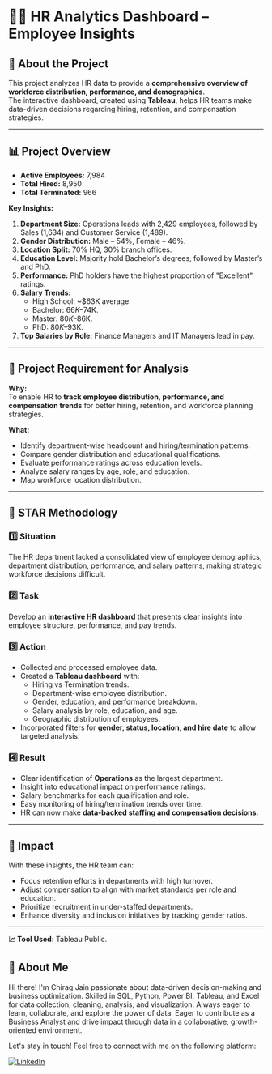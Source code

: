 # 👩‍💼 HR Analytics Dashboard – Employee Insights

## 📌 About the Project
This project analyzes HR data to provide a **comprehensive overview of workforce distribution, performance, and demographics**.  
The interactive dashboard, created using **Tableau**, helps HR teams make data-driven decisions regarding hiring, retention, and compensation strategies.

---

## 📊 Project Overview
- **Active Employees:** 7,984  
- **Total Hired:** 8,950  
- **Total Terminated:** 966  

**Key Insights:**
1. **Department Size:** Operations leads with 2,429 employees, followed by Sales (1,634) and Customer Service (1,489).  
2. **Gender Distribution:** Male – 54%, Female – 46%.  
3. **Location Split:** 70% HQ, 30% branch offices.  
4. **Education Level:** Majority hold Bachelor’s degrees, followed by Master’s and PhD.  
5. **Performance:** PhD holders have the highest proportion of "Excellent" ratings.  
6. **Salary Trends:**  
   - High School: ~$63K average.  
   - Bachelor: $66K–$74K.  
   - Master: $80K–$86K.  
   - PhD: $80K–$93K.  
7. **Top Salaries by Role:** Finance Managers and IT Managers lead in pay.  

---

## 📌 Project Requirement for Analysis
**Why:**  
To enable HR to **track employee distribution, performance, and compensation trends** for better hiring, retention, and workforce planning strategies.

**What:**  
- Identify department-wise headcount and hiring/termination patterns.  
- Compare gender distribution and educational qualifications.  
- Evaluate performance ratings across education levels.  
- Analyze salary ranges by age, role, and education.  
- Map workforce location distribution.

---

## 📝 STAR Methodology

### 1️⃣ Situation
The HR department lacked a consolidated view of employee demographics, department distribution, performance, and salary patterns, making strategic workforce decisions difficult.

### 2️⃣ Task
Develop an **interactive HR dashboard** that presents clear insights into employee structure, performance, and pay trends.

### 3️⃣ Action
- Collected and processed employee data.  
- Created a **Tableau dashboard** with:
  - Hiring vs Termination trends.
  - Department-wise employee distribution.
  - Gender, education, and performance breakdown.
  - Salary analysis by role, education, and age.
  - Geographic distribution of employees.  
- Incorporated filters for **gender, status, location, and hire date** to allow targeted analysis.

### 4️⃣ Result
- Clear identification of **Operations** as the largest department.  
- Insight into educational impact on performance ratings.  
- Salary benchmarks for each qualification and role.  
- Easy monitoring of hiring/termination trends over time.  
- HR can now make **data-backed staffing and compensation decisions**.

---

## 📌 Impact
With these insights, the HR team can:  
- Focus retention efforts in departments with high turnover.  
- Adjust compensation to align with market standards per role and education.  
- Prioritize recruitment in under-staffed departments.  
- Enhance diversity and inclusion initiatives by tracking gender ratios.

---

 
**📈 Tool Used:** Tableau Public.  


## 🌟 About Me

Hi there! I'm Chirag Jain passionate about data-driven decision-making and business optimization. 
Skilled in SQL, Python, Power BI, Tableau, and Excel for data collection, cleaning, analysis, and visualization.
Always eager to learn, collaborate, and explore the power of data.
Eager to contribute as a Business Analyst and drive impact through data in a collaborative, growth-oriented environment.

Let's stay in touch! Feel free to connect with me on the following platform:

[![LinkedIn](https://img.shields.io/badge/LinkedIn-0077B5?style=for-the-badge&logo=linkedin&logoColor=white)](https://www.linkedin.com/in/chirag-jain-998117295/)
